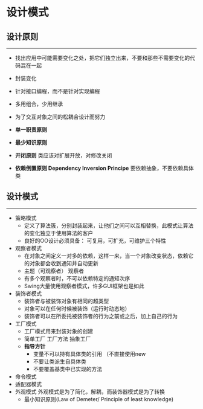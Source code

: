 设计模式
=========
设计原则
--------
--------
+ 找出应用中可能需要变化之处，把它们独立出来，不要和那些不需要变化的代码混在一起
+ 封装变化
+ 针对接口编程，而不是针对实现编程
+ 多用组合，少用继承
+ 为了交互对象之间的松耦合设计而努力
+ **单一职责原则**
+ **最少知识原则**

+ **开闭原则**
    类应该对扩展开放，对修改关闭
+ **依赖倒置原则 Dependency Inversion Principe**
    要依赖抽象，不要依赖具体类

设计模式
-------
-------
+ 策略模式
    + 定义了算法簇，分别封装起来，让他们之间可以互相替换，此模式让算法的变化独立于使用算法的客户
    + 良好的OO设计必须具备： 可复用，可扩充，可维护三个特性
+ 观察者模式
    + 在对象之间定义一对多的依赖，这样一来，当一个对象改变状态，依赖它的对象都会收到通知并自动更新
    + 主题（可观察者） 观察者
    + 有多个观察者时，不可以依赖特定的通知次序
    + Swing大量使用观察者模式，许多GUI框架也是如此
+ 装饰者模式
    + 装饰者与被装饰对象有相同的超类型
    + 对象可以在任何时候被装饰（运行时动态地）
    + 装饰者可以在所委托被装饰者的行为之前或之后，加上自己的行为
+ 工厂模式
    + 工厂模式用来封装对象的创建
    + 简单工厂 工厂方法 抽象工厂
    + **指导方针**
        + 变量不可以持有具体类的引用 （不直接使用new
        + 不要让类派生自具体类
        + 不要覆盖基类中已实现的方法
+ 命令模式
+ 适配器模式
+ 外观模式
外观模式是为了简化，解耦，而装饰器模式是为了转换
    + 最小知识原则(Law of Demeter/ Principle of least knowledge)
